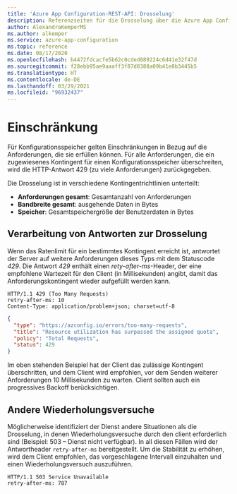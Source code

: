 ```yaml
---
title: 'Azure App Configuration-REST-API: Drosselung'
description: Referenzseiten für die Drosselung über die Azure App Configuration-REST-API
author: AlexandraKemperMS
ms.author: alkemper
ms.service: azure-app-configuration
ms.topic: reference
ms.date: 08/17/2020
ms.openlocfilehash: b4472fdcacfe5b62c0cded089224c6d41e32f47d
ms.sourcegitcommit: f28ebb95ae9aaaff3f87d8388a09b41e0b3445b5
ms.translationtype: HT
ms.contentlocale: de-DE
ms.lasthandoff: 03/29/2021
ms.locfileid: "96932437"
---
```

# <a name="throttling"></a>Einschränkung

Für Konfigurationsspeicher gelten Einschränkungen in Bezug auf die Anforderungen, die sie erfüllen können. Für alle Anforderungen, die ein zugewiesenes Kontingent für einen Konfigurationsspeicher überschreiten, wird die HTTP-Antwort 429 (zu viele Anforderungen) zurückgegeben.

Die Drosselung ist in verschiedene Kontingentrichtlinien unterteilt:

- **Anforderungen gesamt**: Gesamtanzahl von Anforderungen
- **Bandbreite gesamt**: ausgehende Daten in Bytes
- **Speicher**: Gesamtspeichergröße der Benutzerdaten in Bytes

## <a name="handling-throttled-responses"></a>Verarbeitung von Antworten zur Drosselung

Wenn das Ratenlimit für ein bestimmtes Kontingent erreicht ist, antwortet der Server auf weitere Anforderungen dieses Typs mit dem Statuscode _429_. Die Antwort _429_ enthält einen _rety-after-ms_-Header, der eine empfohlene Wartezeit für den Client (in Millisekunden) angibt, damit das Anforderungskontingent wieder aufgefüllt werden kann.

```http
HTTP/1.1 429 (Too Many Requests)
retry-after-ms: 10
Content-Type: application/problem+json; charset=utf-8
```

```json
{
  "type": "https://azconfig.io/errors/too-many-requests",
  "title": "Resource utilization has surpassed the assigned quota",
  "policy": "Total Requests",
  "status": 429
}
```

Im oben stehenden Beispiel hat der Client das zulässige Kontingent überschritten, und dem Client wird empfohlen, vor dem Senden weiterer Anforderungen 10 Millisekunden zu warten. Client sollten auch ein progressives Backoff berücksichtigen.

## <a name="other-retry"></a>Andere Wiederholungsversuche

Möglicherweise identifiziert der Dienst andere Situationen als die Drosselung, in denen Wiederholungsversuche durch den client erforderlich sind (Beispiel: 503 – Dienst nicht verfügbar). In all diesen Fällen wird der Antwortheader `retry-after-ms` bereitgestellt. Um die Stabilität zu erhöhen, wird dem Client empfohlen, das vorgeschlagene Intervall einzuhalten und einen Wiederholungsversuch auszuführen.

```http
HTTP/1.1 503 Service Unavailable
retry-after-ms: 787
```
